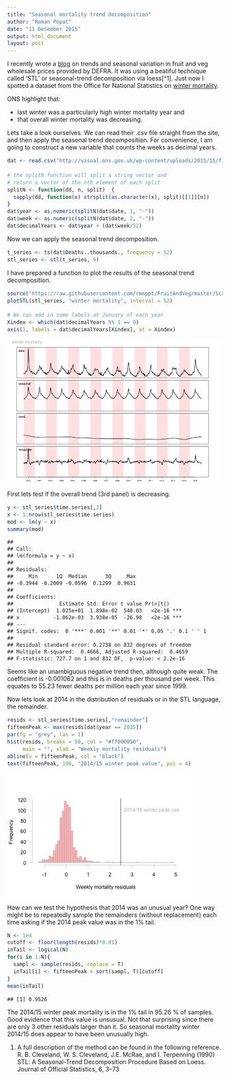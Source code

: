 ```yaml
---
title: "Seasonal mortality trend decomposition"
author: "Roman Popat"
date: "11 December 2015"
output: html_document
layout: post
---
```

  
I recently wrote a [blog](http://thedatalab.com/Fruit-and-veg-prices) on trends and seasonal variation in fruit and veg wholesale prices provided by DEFRA. It was using a beatiful technique called ‘STL’ or seasonal-trend decomposition via loess[^1]. Just now I spotted a dataset from the Office for National Statistics on [winter mortality](http://visual.ons.gov.uk/excesswintermortality/). 

ONS highlight that: 

* last winter was a particularly high winter mortality year and
* that overall winter mortality was decreasing. 

Lets take a look ourselves. We can read their .csv file straight from the site, and then apply the seasonal trend decomposition. For convenience, I am going to construct a new variable that counts the weeks as decimal years.


```r
dat <- read.csv("http://visual.ons.gov.uk/wp-content/uploads/2015/11/figure45.csv", as.is = T)

# the splitN function will split a string vector and 
# return a vector of the nth element of each split
splitN <- function(dd, n, split)  {
  sapply(dd, function(x) strsplit(as.character(x), split)[[1]][n])
}
dat$year <- as.numeric(splitN(dat$date, 1, "-"))
dat$week <- as.numeric(splitN(dat$date, 2, "-"))
dat$decimalYears <- dat$year + (dat$week/52)
```

Now we can apply the seasonal trend decomposition.


```r
t_series <- ts(dat$Deaths..thousands., frequency = 52)
stl_series <- stl(t_series, 9)
```

I have prepared a function to plot the results of the seasonal trend decomposition.


```r
source("https://raw.githubusercontent.com/rmnppt/FruitAndVeg/master/Scripts/plotSTL.R")
plotSTL(stl_series, "winter mortality", interval = 52)

# We can add in some labels at January of each year
Xindex <- which(dat$decimalYears %% 1 == 0)
axis(1, labels = dat$decimalYears[Xindex], at = Xindex)
```

![plot of chunk unnamed-chunk-3](/figure/source/2015-12-11-STL-winterMortality/unnamed-chunk-3-1.png) 

First lets test if the overall trend (3rd panel) is decreasing.


```r
y <- stl_series$time.series[,2]
x <- 1:nrow(stl_series$time.series)
mod <- lm(y ~ x)
summary(mod)
```

```
## 
## Call:
## lm(formula = y ~ x)
## 
## Residuals:
##     Min      1Q  Median      3Q     Max 
## -0.3944 -0.2009 -0.0596  0.1299  0.9631 
## 
## Coefficients:
##               Estimate Std. Error t value Pr(>|t|)    
## (Intercept)  1.025e+01  1.898e-02  540.03   <2e-16 ***
## x           -1.062e-03  3.938e-05  -26.98   <2e-16 ***
## ---
## Signif. codes:  0 '***' 0.001 '**' 0.01 '*' 0.05 '.' 0.1 ' ' 1
## 
## Residual standard error: 0.2738 on 832 degrees of freedom
## Multiple R-squared:  0.4666,	Adjusted R-squared:  0.4659 
## F-statistic: 727.7 on 1 and 832 DF,  p-value: < 2.2e-16
```

Seems like an unambiguous negative trend then, although quite weak. The coefficient is -0.001062 and this is in deaths per thousand per week. This equates to 55.23 fewer deaths per million each year since 1999. 

Now lets look at 2014 in the distribution of residuals or in the STL language, the remainder. 


```r
resids <- stl_series$time.series[,"remainder"]
fifteenPeak <- max(resids[dat$year == 2015])
par(fg = "grey", las = 1)
hist(resids, breaks = 50, col = "#ff000050",
     main = "", xlab = "Weekly mortality residuals")
abline(v = fifteenPeak, col = "black")
text(fifteenPeak, 100, "2014/15 winter peak value", pos = 4)
```

![plot of chunk unnamed-chunk-5](/figure/source/2015-12-11-STL-winterMortality/unnamed-chunk-5-1.png) 

How can we test the hypothesis that 2014 was an unusual year? One way might be to repeatedly sample the remainders (without replacement) each time asking if the 2014 peak value was in the 1% tail.


```r
N <- 1e4
cutoff <- floor(length(resids)*0.01)
inTail <- logical(N)
for(i in 1:N){
  sampl <- sample(resids, replace = T)
  inTail[i] <- fifteenPeak > sort(sampl, T)[cutoff]
}
mean(inTail)
```

```
## [1] 0.9526
```

The 2014/15 winter peak mortality is in the 1% tail in 95.26 % of samples. Good evidence that this value is unsusual. Not that surprising since there are only 3 other residuals larger than it. So seasonal mortality winter 2014/15 does appear to have been unusually high.

1. A full description of the method can be found in the following reference. R. B. Cleveland, W. S. Cleveland, J.E. McRae, and I. Terpenning (1990) STL: A Seasonal-Trend Decomposition Procedure Based on Loess. Journal of Official Statistics, 6, 3–73
